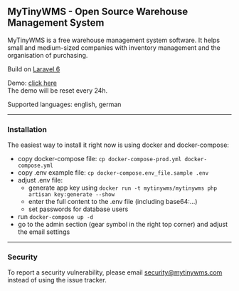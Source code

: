 ## MyTinyWMS - Open Source Warehouse Management System

MyTinyWMS is a free warehouse management system software. It helps small and medium-sized companies with inventory management and the organisation of purchasing.

Build on [Laravel 6](http://laravel.com)

Demo: [click here](https://demo.mytinywms.com)  
The demo will be reset every 24h.

Supported languages: english, german

-----

### Installation

The easiest way to install it right now is using docker and docker-compose:

- copy docker-compose file: `cp docker-compose-prod.yml docker-compose.yml`
- copy .env example file: `cp docker-compose.env_file.sample .env`
- adjust .env file:
    - generate app key using `docker run -t mytinywms/mytinywms php artisan key:generate --show`
    - enter the full content to the .env file (including base64:...)
    - set passwords for database users
- run `docker-compose up -d`
- go to the admin section (gear symbol in the right top corner) and adjust the email settings

-----

### Security

To report a security vulnerability, please email security@mytinywms.com instead of using the issue tracker. 
